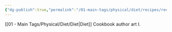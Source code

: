 ```yaml
---
{"dg-publish":true,"permalink":"/01-main-tags/physical/diet/recipes/recipes/"}
---
```


[[01 - Main Tags/Physical/Diet/Diet\|Diet]]
Cookbook author art I.
